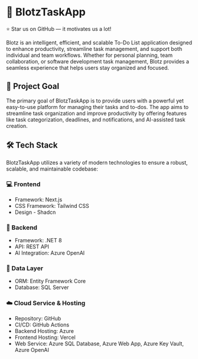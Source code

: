 # 📝 **BlotzTaskApp**

⭐ Star us on GitHub — it motivates us a lot!

Blotz is an intelligent, efficient, and scalable To-Do List application designed to enhance productivity, streamline task management, and support both individual and team workflows. Whether for personal planning, team collaboration, or software development task management, Blotz provides a seamless experience that helps users stay organized and focused.

## 🎯 Project Goal

The primary goal of BlotzTaskApp is to provide users with a powerful yet easy-to-use platform for managing their tasks and to-dos. The app aims to streamline task organization and improve productivity by offering features like task categorization, deadlines, and notifications, and AI-assisted task creation.

## 🛠️ Tech Stack

BlotzTaskApp utilizes a variety of modern technologies to ensure a robust, scalable, and maintainable codebase:

### 💻 Frontend
- Framework: Next.js
- CSS Framework: Tailwind CSS
- Design - Shadcn

### 🔧 Backend
- Framework: .NET 8
- API: REST API
- AI Integration: Azure OpenAI

### 💾 Data Layer
- ORM: Entity Framework Core
- Database: SQL Server

### ☁️ Cloud Service & Hosting
- Repository: GitHub
- CI/CD: GitHub Actions
- Backend Hosting: Azure
- Frontend Hosting: Vercel
- Web Service: Azure SQL Database, Azure Web App, Azure Key Vault, Azure OpenAI
